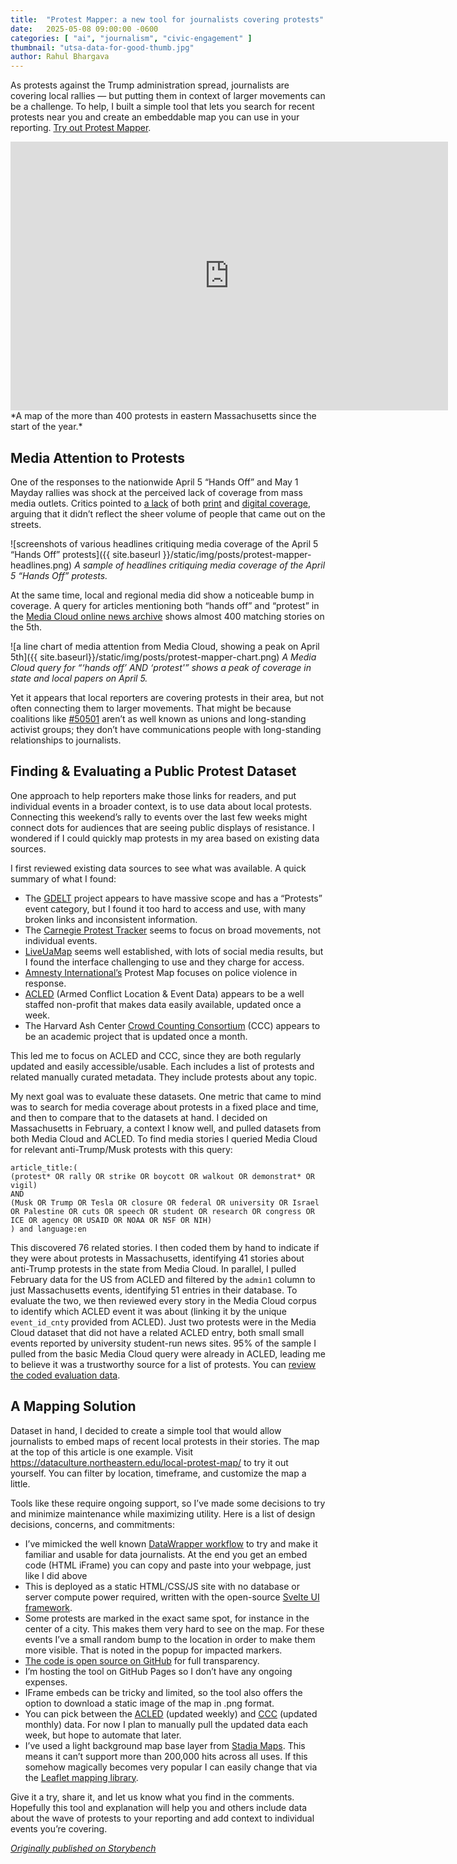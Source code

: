 ```yaml
---
title:  "Protest Mapper: a new tool for journalists covering protests"
date:   2025-05-08 09:00:00 -0600
categories: [ "ai", "journalism", "civic-engagement" ]
thumbnail: "utsa-data-for-good-thumb.jpg"
author: Rahul Bhargava
---
```


As protests against the Trump administration spread, journalists are covering local rallies — but putting them in context of larger movements can be a challenge. To help, I built a simple tool that lets you search for recent protests near you and create an embeddable map you can use in your reporting. [Try out Protest Mapper](https://dataculture.northeastern.edu/local-protest-map/).

<iframe title="Protest Mapper" aria-label="Map of 171 local protests" id="local-protest-mapper-embed" src="https://dataculture.northeastern.edu/local-protest-map/?v=1&s=ACLED&c=-71.11999511718751%2C42.40115038362433&z=10&r=20&sd=2025-01-01&ed=2025-05-02&w=700&h=350&i=pin&t=1&m=alidade-smooth&a=" width="700" height="430" frameborder="0" scrolling="no" data-external="1" style="border: none;"></iframe>
*A map of the more than 400 protests in eastern Massachusetts since the start of the year.*


## Media Attention to Protests

One of the responses to the nationwide April 5 “Hands Off” and May 1 Mayday rallies was shock at the perceived lack of coverage from mass media outlets. Critics pointed to [a lack](https://www.bostonglobe.com/2025/04/07/opinion/letters-to-the-editor-hands-off-protest-coverage/) of both [print](https://newrepublic.com/article/193683/print-media-downplay-mass-protests) and [digital coverage](https://thefederalist.com/2022/07/15/heres-why-the-media-dont-want-you-to-know-about-the-massive-protests-going-on-around-the-globe/), arguing that it didn’t reflect the sheer volume of people that came out on the streets.


![screenshots of various headlines critiquing media coverage of the April 5 “Hands Off” protests]({{ site.baseurl }}/static/img/posts/protest-mapper-headlines.png)
*A sample of headlines critiquing media coverage of the April 5 “Hands Off” protests.*

At the same time, local and regional media did show a noticeable bump in coverage. A query for articles mentioning both “hands off” and “protest” in the [Media Cloud online news archive](https://search.mediacloud.org/) shows almost 400 matching stories on the 5th.

![a line chart of media attention from Media Cloud, showing a peak on April 5th]({{ site.baseurl}}/static/img/posts/protest-mapper-chart.png)
*A Media Cloud query for “‘hands off’ AND ‘protest'” shows a peak of coverage in state and local papers on April 5.*

Yet it appears that local reporters are covering protests in their area, but not often connecting them to larger movements. That might be because coalitions like [#50501](https://www.fiftyfifty.one/) aren’t as well known as unions and long-standing activist groups; they don’t have communications people with long-standing relationships to journalists.

## Finding & Evaluating a Public Protest Dataset

One approach to help reporters make those links for readers, and put individual events in a broader context, is to use data about local protests. Connecting this weekend’s rally to events over the last few weeks might connect dots for audiences that are seeing public displays of resistance. I wondered if I could quickly map protests in my area based on existing data sources.

I first reviewed existing data sources to see what was available. A quick summary of what I found:
 * The [GDELT](https://www.gdeltproject.org/) project appears to have massive scope and has a “Protests” event category, but I found it too hard to access and use, with many broken links and inconsistent information.
 * The [Carnegie Protest Tracker](https://carnegieendowment.org/features/global-protest-tracker?lang=en) seems to focus on broad movements, not individual events.
 * [LiveUaMap](https://usprotests.liveuamap.com/) seems well established, with lots of social media results, but I found the interface challenging to use and they charge for access.
 * [Amnesty International’s](https://www.amnestyusa.org/protest-map-launch/) Protest Map focuses on police violence in response.
 * [ACLED](https://acleddata.com/) (Armed Conflict Location & Event Data) appears to be a well staffed non-profit that makes data easily available, updated once a week.
 * The Harvard Ash Center [Crowd Counting Consortium](https://ash.harvard.edu/programs/crowd-counting-consortium/#data) (CCC) appears to be an academic project that is updated once a month.

This led me to focus on ACLED and CCC, since they are both regularly updated and easily accessible/usable. Each includes a list of protests and related manually curated metadata. They include protests about any topic.

My next goal was to evaluate these datasets. One metric that came to mind was to search for media coverage about protests in a fixed place and time, and then to compare that to the datasets at hand. I decided on Massachusetts in February, a context I know well, and pulled datasets from both Media Cloud and ACLED. To find media stories I queried Media Cloud for relevant anti-Trump/Musk protests with this query:

```
article_title:(
(protest* OR rally OR strike OR boycott OR walkout OR demonstrat* OR vigil)  
AND 
(Musk OR Trump OR Tesla OR closure OR federal OR university OR Israel OR Palestine OR cuts OR speech OR student OR research OR congress OR ICE OR agency OR USAID OR NOAA OR NSF OR NIH)
) and language:en
```

This discovered 76 related stories. I then coded them by hand to indicate if they were about protests in Massachusetts, identifying 41 stories about anti-Trump protests in the state from Media Cloud. In parallel, I pulled February data for the US from ACLED and filtered by the `admin1` column to just Massachusetts events, identifying 51 entries in their database. To evaluate the two, we then reviewed every story in the Media Cloud corpus to identify which ACLED event it was about (linking it by the unique `event_id_cnty` provided from ACLED). Just two protests were in the Media Cloud dataset that did not have a related ACLED entry, both small small events reported by university student-run news sites. 95% of the sample I pulled from the basic Media Cloud query were already in ACLED, leading me to believe it was a trustworthy source for a list of protests. You can [review the coded evaluation data](https://docs.google.com/spreadsheets/d/1KWI7kUK0ZLZJs2SJl5FulZX_sKJRzhqO0CJPJvbzPL4/edit?usp=sharing).

## A Mapping Solution

Dataset in hand, I decided to create a simple tool that would allow journalists to embed maps of recent local protests in their stories. The map at the top of this article is one example. Visit https://dataculture.northeastern.edu/local-protest-map/ to try it out yourself. You can filter by location, timeframe, and customize the map a little. 

Tools like these require ongoing support, so I’ve made some decisions to try and minimize maintenance while maximizing utility. Here is a list of design decisions, concerns, and commitments:

 * I’ve mimicked the well known [DataWrapper workflow](https://www.datawrapper.de/) to try and make it familiar and usable for data journalists. At the end you get an embed code (HTML iFrame) you can copy and paste into your webpage, just like I did above
 * This is deployed as a static HTML/CSS/JS site with no database or server compute power required, written with the open-source [Svelte UI framework](https://svelte.dev/).
 * Some protests are marked in the exact same spot, for instance in the center of a city. This makes them very hard to see on the map. For these events I’ve a small random bump to the location in order to make them more visible. That is noted in the popup for impacted markers.
 * [The code is open source on GitHub](https://github.com/dataculturegroup/local-protest-map) for full transparency.
 * I’m hosting the tool on GitHub Pages so I don’t have any ongoing expenses.
 * IFrame embeds can be tricky and limited, so the tool also offers the option to download a static image of the map in .png format.
 * You can pick between the [ACLED](https://acleddata.com/) (updated weekly) and [CCC](https://ash.harvard.edu/programs/crowd-counting-consortium/) (updated monthly) data. For now I plan to manually pull the updated data each week, but hope to automate that later.
 * I’ve used a light background map base layer from [Stadia Maps](https://ash.harvard.edu/programs/crowd-counting-consortium/). This means it can’t support more than 200,000 hits across all uses. If this somehow magically becomes very popular I can easily change that via the [Leaflet mapping library](https://leafletjs.com/).

Give it a try, share it, and let us know what you find in the comments. Hopefully this tool and explanation will help you and others include data about the wave of protests to your reporting and add context to individual events you’re covering.

*[Originally published on Storybench](https://www.storybench.org/try-this-tool-to-map-protests-for-local-news/)*
